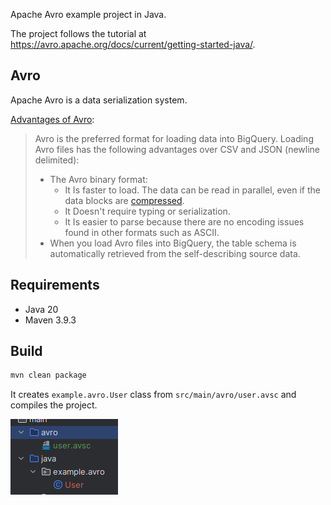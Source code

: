 Apache Avro example project in Java.

The project follows the tutorial at https://avro.apache.org/docs/current/getting-started-java/.

## Avro

Apache Avro is a data serialization system.

[Advantages of Avro](https://cloud.google.com/bigquery/docs/loading-data-cloud-storage-avro#advantages_of_avro):

> Avro is the preferred format for loading data into BigQuery. 
Loading Avro files has the following advantages over CSV and JSON (newline delimited):
>
> - The Avro binary format:
>   - It Is faster to load. The data can be read in parallel, even if the data blocks are [compressed](https://cloud.google.com/bigquery/docs/batch-loading-data#loading_compressed_and_uncompressed_data).
>   - It Doesn't require typing or serialization.
>   - It Is easier to parse because there are no encoding issues found in other formats such as ASCII.
> - When you load Avro files into BigQuery, the table schema is automatically retrieved from the self-describing source data.

## Requirements

* Java 20
* Maven 3.9.3

## Build

```bash
mvn clean package
```

It creates `example.avro.User` class from `src/main/avro/user.avsc` and compiles the project.

![img.png](img/file-structure.png)